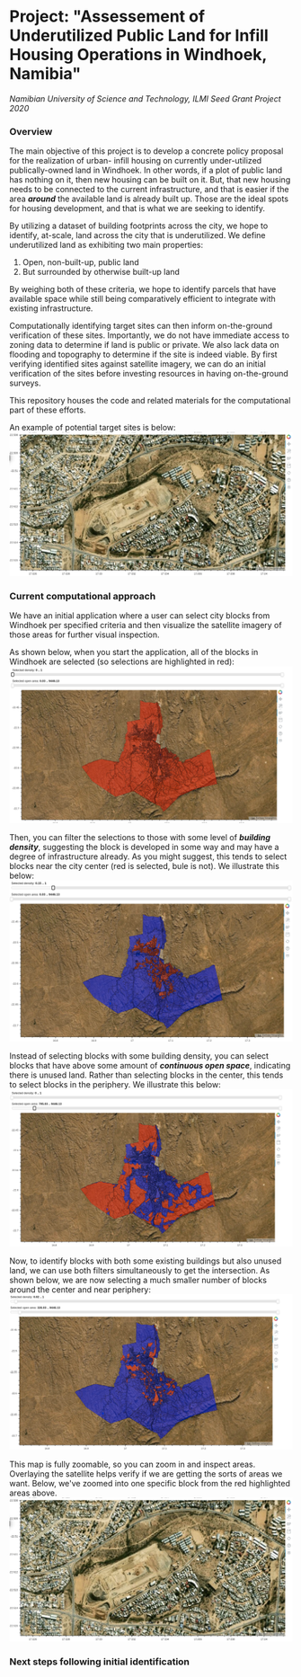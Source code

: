 # Project: "Assessement of Underutilized Public Land for Infill Housing Operations in Windhoek, Namibia"
*Namibian University of Science and Technology, ILMI Seed Grant Project 2020*
### Overview
The main objective of this project is to develop a concrete policy proposal for the realization of urban-
infill housing on currently under-utilized publically-owned land in Windhoek. In other words, if a plot of public land has nothing on it, then new housing can be built on it. But, that new housing needs to be connected to the current infrastructure, and that is easier if the area ***around*** the available land is already built up. Those are the ideal spots for housing development, and that is what we are seeking to identify.

By utilizing a dataset of building footprints across the city, we hope to identify, at-scale, land across the city that is underutilized. We define underutilized land as exhibiting two main properties:
1. Open, non-built-up, public land
2. But surrounded by otherwise built-up land

By weighing both of these criteria, we hope to identify parcels that have available space while still being comparatively efficient to integrate with existing infrastructure. 

Computationally identifying target sites can then inform on-the-ground verification of these sites. Importantly, we do not have immediate access to zoning data to determine if land is public or private. We also lack data on flooding and topography to determine if the site is indeed viable. By first verifying identified sites against satellite imagery, we can do an initial verification of the sites before investing resources in having on-the-ground surveys. 

This repository houses the code and related materials for the computational part of these efforts. 

An example of potential target sites is below:
![GitHub Logo](https://github.com/CooperNederhood/namib_landuse/blob/master/pics/sc5.png)

### Current computational approach
We have an initial application where a user can select city blocks from Windhoek per specified criteria and then visualize the satellite imagery of those areas for further visual inspection.

As shown below, when you start the application, all of the blocks in Windhoek are selected (so selections are highlighted in red):
![GitHub Logo](https://github.com/CooperNederhood/namib_landuse/blob/master/pics/sc1.png)

Then, you can filter the selections to those with some level of ***building density***, suggesting the block is developed in some way and may have a degree of infrastructure already. As you might suggest, this tends to select blocks near the city center (red is selected, bule is not). We illustrate this below:
![GitHub Logo](https://github.com/CooperNederhood/namib_landuse/blob/master/pics/sc2.png)

Instead of selecting blocks with some building density, you can select blocks that have above some amount of ***continuous open space***, indicating there is unused land. Rather than selecting blocks in the center, this tends to select blocks in the periphery. We illustrate this below:
![GitHub Logo](https://github.com/CooperNederhood/namib_landuse/blob/master/pics/sc3.png)

Now, to identify blocks with both some existing buildings but also unused land, we can use both filters simultaneously to get the intersection. As shown below, we are now selecting a much smaller number of blocks around the center and near periphery:
![GitHub Logo](https://github.com/CooperNederhood/namib_landuse/blob/master/pics/sc4.png)

This map is fully zoomable, so you can zoom in and inspect areas. Overlaying the satellite helps verify if we are getting the sorts of areas we want. Below, we've zoomed into one specific block from the red highlighted areas above. 
![GitHub Logo](https://github.com/CooperNederhood/namib_landuse/blob/master/pics/sc5.png)


### Next steps following initial identification
